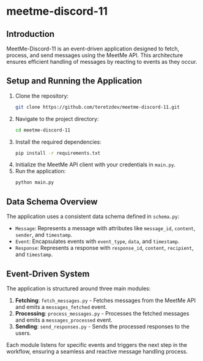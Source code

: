 # meetme-discord-11

## Introduction
MeetMe-Discord-11 is an event-driven application designed to fetch, process, and send messages using the MeetMe API. This architecture ensures efficient handling of messages by reacting to events as they occur.

## Setup and Running the Application
1. Clone the repository:
   ```bash
   git clone https://github.com/teretzdev/meetme-discord-11.git
   ```
2. Navigate to the project directory:
   ```bash
   cd meetme-discord-11
   ```
3. Install the required dependencies:
   ```bash
   pip install -r requirements.txt
   ```
4. Initialize the MeetMe API client with your credentials in `main.py`.
5. Run the application:
   ```bash
   python main.py
   ```

## Data Schema Overview
The application uses a consistent data schema defined in `schema.py`:
- `Message`: Represents a message with attributes like `message_id`, `content`, `sender`, and `timestamp`.
- `Event`: Encapsulates events with `event_type`, `data`, and `timestamp`.
- `Response`: Represents a response with `response_id`, `content`, `recipient`, and `timestamp`.

## Event-Driven System
The application is structured around three main modules:
1. **Fetching**: `fetch_messages.py` - Fetches messages from the MeetMe API and emits a `messages_fetched` event.
2. **Processing**: `process_messages.py` - Processes the fetched messages and emits a `messages_processed` event.
3. **Sending**: `send_responses.py` - Sends the processed responses to the users.

Each module listens for specific events and triggers the next step in the workflow, ensuring a seamless and reactive message handling process.